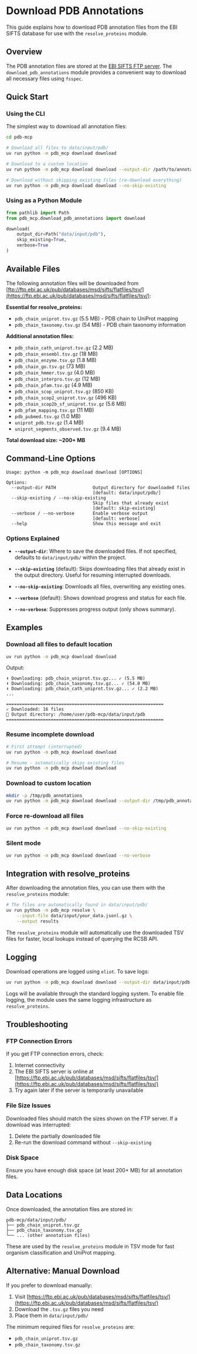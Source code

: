 # Download PDB Annotations

This guide explains how to download PDB annotation files from the EBI SIFTS database for use with the `resolve_proteins` module.

## Overview

The PDB annotation files are stored at the [EBI SIFTS FTP server](https://ftp.ebi.ac.uk/pub/databases/msd/sifts/flatfiles/tsv/). The `download_pdb_annotations` module provides a convenient way to download all necessary files using `fsspec`.

## Quick Start

### Using the CLI

The simplest way to download all annotation files:

```bash
cd pdb-mcp

# Download all files to data/input/pdb/
uv run python -m pdb_mcp download download

# Download to a custom location
uv run python -m pdb_mcp download download --output-dir /path/to/annotations

# Download without skipping existing files (re-download everything)
uv run python -m pdb_mcp download download --no-skip-existing
```

### Using as a Python Module

```python
from pathlib import Path
from pdb_mcp.download_pdb_annotations import download

download(
    output_dir=Path("data/input/pdb"),
    skip_existing=True,
    verbose=True
)
```

## Available Files

The following annotation files will be downloaded from [ftp://ftp.ebi.ac.uk/pub/databases/msd/sifts/flatfiles/tsv/](https://ftp.ebi.ac.uk/pub/databases/msd/sifts/flatfiles/tsv/):

**Essential for resolve_proteins:**
- `pdb_chain_uniprot.tsv.gz` (5.5 MB) - PDB chain to UniProt mapping
- `pdb_chain_taxonomy.tsv.gz` (54 MB) - PDB chain taxonomy information

**Additional annotation files:**
- `pdb_chain_cath_uniprot.tsv.gz` (2.2 MB)
- `pdb_chain_ensembl.tsv.gz` (18 MB)
- `pdb_chain_enzyme.tsv.gz` (1.8 MB)
- `pdb_chain_go.tsv.gz` (73 MB)
- `pdb_chain_hmmer.tsv.gz` (4.0 MB)
- `pdb_chain_interpro.tsv.gz` (12 MB)
- `pdb_chain_pfam.tsv.gz` (4.9 MB)
- `pdb_chain_scop_uniprot.tsv.gz` (850 KB)
- `pdb_chain_scop2_uniprot.tsv.gz` (496 KB)
- `pdb_chain_scop2b_sf_uniprot.tsv.gz` (5.6 MB)
- `pdb_pfam_mapping.tsv.gz` (11 MB)
- `pdb_pubmed.tsv.gz` (1.0 MB)
- `uniprot_pdb.tsv.gz` (1.4 MB)
- `uniprot_segments_observed.tsv.gz` (9.4 MB)

**Total download size: ~200+ MB**

## Command-Line Options

```
Usage: python -m pdb_mcp download download [OPTIONS]

Options:
  --output-dir PATH              Output directory for downloaded files
                                 [default: data/input/pdb/]
  --skip-existing / --no-skip-existing
                                 Skip files that already exist
                                 [default: skip-existing]
  --verbose / --no-verbose       Enable verbose output
                                 [default: verbose]
  --help                         Show this message and exit
```

### Options Explained

- **`--output-dir`**: Where to save the downloaded files. If not specified, defaults to `data/input/pdb/` within the project.

- **`--skip-existing`** (default): Skips downloading files that already exist in the output directory. Useful for resuming interrupted downloads.

- **`--no-skip-existing`**: Downloads all files, overwriting any existing ones.

- **`--verbose`** (default): Shows download progress and status for each file.

- **`--no-verbose`**: Suppresses progress output (only shows summary).

## Examples

### Download all files to default location

```bash
uv run python -m pdb_mcp download download
```

Output:
```
⬇ Downloading: pdb_chain_uniprot.tsv.gz... ✓ (5.5 MB)
⬇ Downloading: pdb_chain_taxonomy.tsv.gz... ✓ (54.0 MB)
⬇ Downloading: pdb_chain_cath_uniprot.tsv.gz... ✓ (2.2 MB)
...

============================================================
✓ Downloaded: 16 files
📁 Output directory: /home/user/pdb-mcp/data/input/pdb
============================================================
```

### Resume incomplete download

```bash
# First attempt (interrupted)
uv run python -m pdb_mcp download download

# Resume - automatically skips existing files
uv run python -m pdb_mcp download download
```

### Download to custom location

```bash
mkdir -p /tmp/pdb_annotations
uv run python -m pdb_mcp download download --output-dir /tmp/pdb_annotations
```

### Force re-download all files

```bash
uv run python -m pdb_mcp download download --no-skip-existing
```

### Silent mode

```bash
uv run python -m pdb_mcp download download --no-verbose
```

## Integration with resolve_proteins

After downloading the annotation files, you can use them with the `resolve_proteins` module:

```bash
# The files are automatically found in data/input/pdb/
uv run python -m pdb_mcp resolve \
    --input-file data/input/your_data.jsonl.gz \
    --output results
```

The `resolve_proteins` module will automatically use the downloaded TSV files for faster, local lookups instead of querying the RCSB API.

## Logging

Download operations are logged using `eliot`. To save logs:

```bash
uv run python -m pdb_mcp download download --output-dir data/input/pdb
```

Logs will be available through the standard logging system. To enable file logging, the module uses the same logging infrastructure as `resolve_proteins`.

## Troubleshooting

### FTP Connection Errors

If you get FTP connection errors, check:
1. Internet connectivity
2. The EBI SIFTS server is online at [https://ftp.ebi.ac.uk/pub/databases/msd/sifts/flatfiles/tsv/](https://ftp.ebi.ac.uk/pub/databases/msd/sifts/flatfiles/tsv/)
3. Try again later if the server is temporarily unavailable

### File Size Issues

Downloaded files should match the sizes shown on the FTP server. If a download was interrupted:
1. Delete the partially downloaded file
2. Re-run the download command without `--skip-existing`

### Disk Space

Ensure you have enough disk space (at least 200+ MB) for all annotation files.

## Data Locations

Once downloaded, the annotation files are stored in:
```
pdb-mcp/data/input/pdb/
├── pdb_chain_uniprot.tsv.gz
├── pdb_chain_taxonomy.tsv.gz
└── ... (other annotation files)
```

These are used by the `resolve_proteins` module in TSV mode for fast organism classification and UniProt mapping.

## Alternative: Manual Download

If you prefer to download manually:

1. Visit [https://ftp.ebi.ac.uk/pub/databases/msd/sifts/flatfiles/tsv/](https://ftp.ebi.ac.uk/pub/databases/msd/sifts/flatfiles/tsv/)
2. Download the `.tsv.gz` files you need
3. Place them in `data/input/pdb/`

The minimum required files for `resolve_proteins` are:
- `pdb_chain_uniprot.tsv.gz`
- `pdb_chain_taxonomy.tsv.gz`

